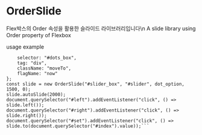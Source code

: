 # OrderSlide
Flex박스의 Order 속성을 활용한 슬라이드 라이브러리입니다\n
A slide library using Order property of Flexbox

usage example
```const dot_option = {
	selector: "#dots_box",
	tag: "div",
	className: "moveTo",
	flagName: "now"
};
const slide = new OrderSlide("#slider_box", "#slider", dot_option, 1500, 0);
slide.autoSlide(2000);
document.querySelector("#left").addEventListener("click", () => slide.left());
document.querySelector("#right").addEventListener("click", () => slide.right());
document.querySelector("#set").addEventListener("click", () => slide.to(document.querySelector("#index").value));```
